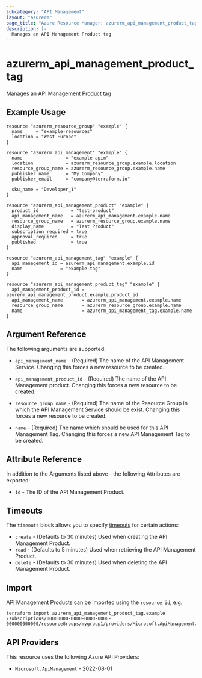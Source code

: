 ```yaml
---
subcategory: "API Management"
layout: "azurerm"
page_title: "Azure Resource Manager: azurerm_api_management_product_tag"
description: |-
  Manages an API Management Product tag
---
```


# azurerm_api_management_product_tag

Manages an API Management Product tag

## Example Usage

```hcl
resource "azurerm_resource_group" "example" {
  name     = "example-resources"
  location = "West Europe"
}

resource "azurerm_api_management" "example" {
  name                = "example-apim"
  location            = azurerm_resource_group.example.location
  resource_group_name = azurerm_resource_group.example.name
  publisher_name      = "My Company"
  publisher_email     = "company@terraform.io"

  sku_name = "Developer_1"
}

resource "azurerm_api_management_product" "example" {
  product_id            = "test-product"
  api_management_name   = azurerm_api_management.example.name
  resource_group_name   = azurerm_resource_group.example.name
  display_name          = "Test Product"
  subscription_required = true
  approval_required     = true
  published             = true
}

resource "azurerm_api_management_tag" "example" {
  api_management_id = azurerm_api_management.example.id
  name              = "example-tag"
}

resource "azurerm_api_management_product_tag" "example" {
  api_management_product_id = azurerm_api_management_product.example.product_id
  api_management_name       = azurerm_api_management.example.name
  resource_group_name       = azurerm_resource_group.example.name
  name                      = azurerm_api_management_tag.example.name
}
```

## Argument Reference

The following arguments are supported:

* `api_management_name` - (Required) The name of the API Management Service. Changing this forces a new resource to be created.

* `api_management_product_id` - (Required) The name of the API Management product. Changing this forces a new resource to be created.

* `resource_group_name` - (Required) The name of the Resource Group in which the API Management Service should be exist. Changing this forces a new resource to be created.

* `name` - (Required) The name which should be used for this API Management Tag. Changing this forces a new API Management Tag to be created.

## Attribute Reference

In addition to the Arguments listed above - the following Attributes are exported:

* `id` - The ID of the API Management Product.

## Timeouts

The `timeouts` block allows you to
specify [timeouts](https://developer.hashicorp.com/terraform/language/resources/configure#define-operation-timeouts) for certain actions:

* `create` - (Defaults to 30 minutes) Used when creating the API Management Product.
* `read` - (Defaults to 5 minutes) Used when retrieving the API Management Product.
* `delete` - (Defaults to 30 minutes) Used when deleting the API Management Product.

## Import

API Management Products can be imported using the `resource id`, e.g.

```shell
terraform import azurerm_api_management_product_tag.example /subscriptions/00000000-0000-0000-0000-000000000000/resourceGroups/mygroup1/providers/Microsoft.ApiManagement/service/instance1/products/myproduct/tags/mytag
```

## API Providers
<!-- This section is generated, changes will be overwritten -->
This resource uses the following Azure API Providers:

* `Microsoft.ApiManagement` - 2022-08-01

